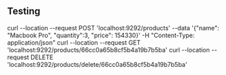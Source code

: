 ## Testing

curl --location --request POST 'localhost:9292/products' --data '{"name": "Macbook Pro", "quantity":3, "price": 154330}' -H "Content-Type: application/json"
curl --location --request GET 'localhost:9292/products/66cc0a65b8cf5b4a19b7b5ba'
curl --location --request DELETE 'localhost:9292/products/delete/66cc0a65b8cf5b4a19b7b5ba'

